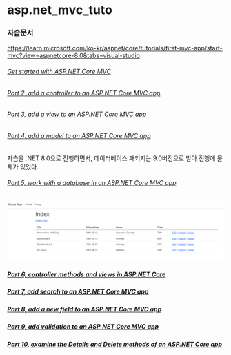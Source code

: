 # asp.net_mvc_tuto



### 자습문서

https://learn.microsoft.com/ko-kr/aspnet/core/tutorials/first-mvc-app/start-mvc?view=aspnetcore-8.0&tabs=visual-studio



###### [Get started with ASP.NET Core MVC](https://learn.microsoft.com/en-us/aspnet/core/tutorials/first-mvc-app/start-mvc?view=aspnetcore-8.0&tabs=visual-studio)



###### [Part 2, add a controller to an ASP.NET Core MVC app](https://learn.microsoft.com/en-us/aspnet/core/tutorials/first-mvc-app/adding-controller?view=aspnetcore-8.0&tabs=visual-studio)



###### [Part 3, add a view to an ASP.NET Core MVC app](https://learn.microsoft.com/en-us/aspnet/core/tutorials/first-mvc-app/adding-view?view=aspnetcore-8.0&tabs=visual-studio)



###### [Part 4, add a model to an ASP.NET Core MVC app](https://learn.microsoft.com/en-us/aspnet/core/tutorials/first-mvc-app/adding-model?view=aspnetcore-8.0&tabs=visual-studio)

자습을 .NET 8.0으로 진행하면서, 데이터베이스 패키지는 9.0버전으로 받아 진행에 문제가 있었다.



###### [Part 5, work with a database in an ASP.NET Core MVC app](https://learn.microsoft.com/en-us/aspnet/core/tutorials/first-mvc-app/working-with-sql?view=aspnetcore-8.0&tabs=visual-studio)

![image-20240912180544371](assets/image-20240912180544371.png)

##### [Part 6, controller methods and views in ASP.NET Core](https://learn.microsoft.com/en-us/aspnet/core/tutorials/first-mvc-app/controller-methods-views?view=aspnetcore-8.0)



##### [Part 7, add search to an ASP.NET Core MVC app](https://learn.microsoft.com/en-us/aspnet/core/tutorials/first-mvc-app/search?view=aspnetcore-8.0)



##### [Part 8, add a new field to an ASP.NET Core MVC app](https://learn.microsoft.com/en-us/aspnet/core/tutorials/first-mvc-app/new-field?view=aspnetcore-8.0&tabs=visual-studio)



##### [Part 9, add validation to an ASP.NET Core MVC app](https://learn.microsoft.com/en-us/aspnet/core/tutorials/first-mvc-app/validation?view=aspnetcore-8.0)



##### [Part 10, examine the Details and Delete methods of an ASP.NET Core app](https://learn.microsoft.com/en-us/aspnet/core/tutorials/first-mvc-app/details?view=aspnetcore-8.0)
